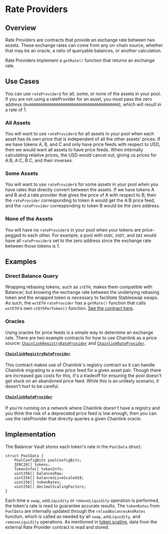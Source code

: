 # Rate Providers

## Overview

Rate Providers are contracts that provide an exchange rate between two assets. These exchange rates can come from any on-chain source, whether that may be an oracle, a ratio of queryable balances, or another calculation.

Rate Providers implement a `getRate()` function that returns an exchange rate.

## Use Cases

You can use `rateProvider`s for all, some, or none of the assets in your pool. If you are not using a rateProvider for an asset, you must pass the zero address (`0x0000000000000000000000000000000000000000`), which will result in a rate of 1.

### All Assets

You will want to use `rateProvider`s for all assets in your pool when each asset has its own price that is independent of all the other assets' prices. If we have tokens A, B, and C and only have price feeds with respect to USD, then we would want all assets to have price feeds. When internally calculating relative prices, the USD would cancel out, giving us prices for A:B, A:C, B:C, and their inverses.

### Some Assets

You will want to use `rateProvider`s for some assets in your pool when you have rates that directly convert between the assets. If we have tokens A and B and a rate provider that gives the price of A with respect to B, then the `rateProvider` corresponding to token A would get the A:B price feed, and the `rateProvider` corresponding to token B would be the zero address.

### None of the Assets

You will have no `rateProvider`s in your pool when your tokens are price-pegged to each other. For example, a pool with `USDC`, `USDT`, and `DAI` would have all `rateProvider`s set to the zero address since the exchange rate between those tokens is 1.

## Examples

### Direct Balance Query

Wrapping rebasing tokens, such as `stETH`, makes them compatible with Balancer, but knowing the exchange rate between the underlying rebasing token and the wrapped token is necessary to facilitate Stableswap swaps. As such, the `wstETH` `rateProvider` has a `getRate()` function that calls `wstETH`'s own `stEthPerToken()` function. [See the contract here](https://github.com/balancer-labs/metastable-rate-providers/blob/master/contracts/WstETHRateProvider.sol).

### Oracles

Using oracles for price feeds is a simple way to determine an exchange rate. There are two example contracts for how to use Chainlink as a price source: [`ChainlinkRegistryRateProvider`](https://github.com/balancer/metastable-rate-providers/blob/master/contracts/ChainlinkRegistryRateProvider.sol) and [`ChainlinkRateProvider`](https://github.com/balancer/metastable-rate-providers/blob/master/contracts/ChainlinkRateProvider.sol).

#### [`ChainlinkRegistryRateProvider`](https://github.com/balancer/metastable-rate-providers/blob/master/contracts/ChainlinkRegistryRateProvider.sol)

This contract makes use of Chainlink's registry contract so it can handle Chainlink migrating to a new price feed for a given asset pair. Though there are increased gas costs for this, it's a tradeoff for ensuring the pool doesn't get stuck on an abandoned price feed. While this is an unlikely scenario, it doesn't hurt to be careful.

#### [`ChainlinkRateProvider`](https://github.com/balancer/metastable-rate-providers/blob/master/contracts/ChainlinkRateProvider.sol)

If you're running on a network where Chainlink doesn't have a registry and you think the risk of a deprecated price feed is low enough, then you can use the rateProvider that directly queries a given Chainlink oracle.


## Implementation

The Balancer Vault stores each token's rate in the `PoolData` struct.

```solidity
struct PoolData {
    PoolConfigBits poolConfigBits;
    IERC20[] tokens;
    TokenInfo[] tokenInfo;
    uint256[] balancesRaw;
    uint256[] balancesLiveScaled18;
    uint256[] tokenRates;
    uint256[] decimalScalingFactors;
}
```

Each time a `swap`, `addLiquidity` or `removeLiquidity` operation is performed, the token's rate is read to guarantee accurate results. The `tokenRates` from `PoolData` are internally updated through the `reloadBalancesAndRates` function, which is called as needed by all `swap`, `addLiquidity`, and `removeLiquidity` operations. As mentioned in [token scaling](/concepts/vault/token-scaling.html), data from the external Rate Provider contract is read and stored.
